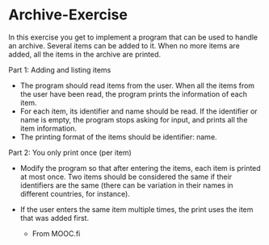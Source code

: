 # Archive-Exercise

In this exercise you get to implement a program that can be used to handle an archive. Several items can be added to it. When no more items are added, all the items in the archive are printed.

Part 1: Adding and listing items
- The program should read items from the user. When all the items from the user have been read, the program prints the information of each item. 
- For each item, its identifier and name should be read. If the identifier or name is empty, the program stops asking for input, and prints all the item information.
- The printing format of the items should be identifier: name.

Part 2: You only print once (per item)
- Modify the program so that after entering the items, each item is printed at most once. Two items should be considered the same if their identifiers are the same (there can be variation in their names in different countries, for instance).

- If the user enters the same item multiple times, the print uses the item that was added first.

  - From MOOC.fi
